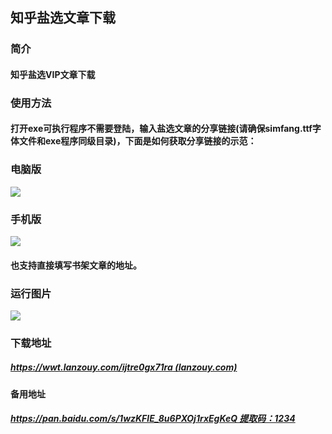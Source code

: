 ## 知乎盐选文章下载
### 简介
#### 知乎盐选VIP文章下载
### 使用方法
#### 打开exe可执行程序不需要登陆，输入盐选文章的分享链接(请确保simfang.ttf字体文件和exe程序同级目录)，下面是如何获取分享链接的示范：
### 电脑版

![](https://s2.loli.net/2022/11/25/qs1pkTCubxgfQvV.png)


### 手机版

![](https://s2.loli.net/2022/11/25/KQ1Gs2qPXiyAI5d.png)

#### 也支持直接填写书架文章的地址。

### 运行图片
![](https://s2.loli.net/2022/11/25/XcNGCivx239Hqty.jpg)

### 下载地址
##### [https://wwt.lanzouy.com/ijtre0gx71ra (lanzouy.com)](https://wwt.lanzouy.com/ijtre0gx71ra)
#### 备用地址
##### [https://pan.baidu.com/s/1wzKFlE_8u6PXOj1rxEgKeQ 提取码：1234](https://pan.baidu.com/s/1wzKFlE_8u6PXOj1rxEgKeQ)